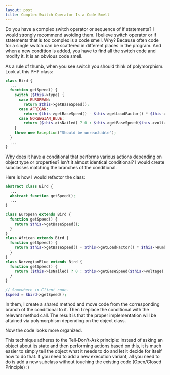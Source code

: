 ```yaml
---
layout: post
title: Complex Switch Operator Is a Code Smell 
---
```


Do you have a complex switch operator or sequence of if statements? I would strongly recommend avoiding them. I believe switch operator or if statements that is too complex is a code smell. Why? Because often code for a single switch can be scattered in different places in the program. And when a new condition is added, you have to find all the switch code and modify it. It is an obvious code smell.


As a rule of thumb, when you see switch you should think of polymorphism. Look at this PHP class:

```php
class Bird {
  ...
  function getSpeed() {
    switch ($this->type) {
      case EUROPEAN:
        return $this->getBaseSpeed();
      case AFRICAN:
        return $this->getBaseSpeed() - $this->getLoadFactor() * $this->numberOfCoconuts;
      case NORWEGIAN_BLUE:
        return ($this->isNailed) ? 0 : $this->getBaseSpeed($this->voltage);
    }
    throw new Exception("Should be unreachable");
  }
  ...
}
```

Why does it have a conditional that performs various actions depending on object type or properties? Isn't it almost identical conditional? I would create subclasses matching the branches of the conditional.

Here is how I would refactor the class:

```php
abstract class Bird {
  ...
  abstract function getSpeed();
  ...
}

class European extends Bird {
  function getSpeed() {
    return $this->getBaseSpeed();
  }
}
class African extends Bird {
  function getSpeed() {
    return $this->getBaseSpeed() - $this->getLoadFactor() * $this->numberOfCoconuts;
  }
}
class NorvegianBlue extends Bird {
  function getSpeed() {
    return ($this->isNailed) ? 0 : $this->getBaseSpeed($this->voltage);
  }
}

// Somewhere in Client code.
$speed = $bird->getSpeed();
```

In them, I create a shared method and move code from the corresponding branch of the conditional to it. Then I replace the conditional with the relevant method call. The result is that the proper implementation will be attained via polymorphism depending on the object class.

Now the code looks more organized.

This technique adheres to the Tell-Don't-Ask principle: instead of asking an object about its state and then performing actions based on this, it is much easier to simply tell the object what it needs to do and let it decide for itself how to do that. If you need to add a new execution variant, all you need to do is add a new subclass without touching the existing code (Open/Closed Principle) :)